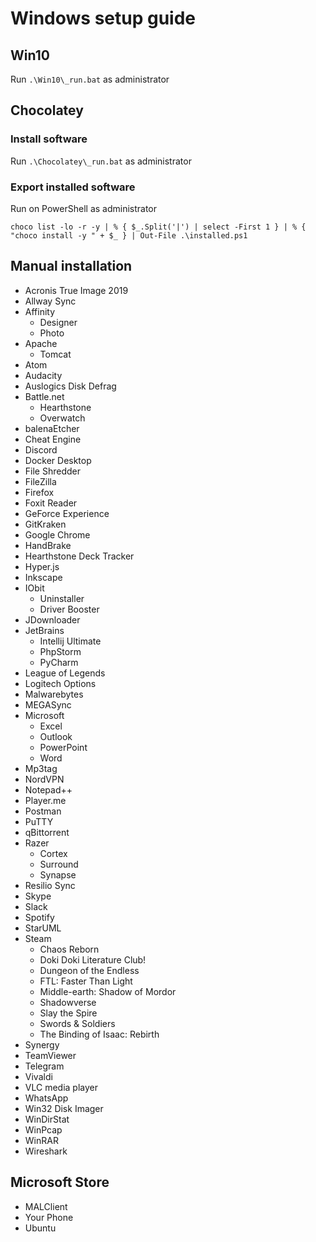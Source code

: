 # Windows setup guide

## Win10

Run `.\Win10\_run.bat` as administrator

## Chocolatey

### Install software

Run `.\Chocolatey\_run.bat` as administrator

### Export installed software

Run on PowerShell as administrator

```
choco list -lo -r -y | % { $_.Split('|') | select -First 1 } | % { "choco install -y " + $_ } | Out-File .\installed.ps1
```

## Manual installation

- Acronis True Image 2019
- Allway Sync
- Affinity
  - Designer
  - Photo
- Apache
  - Tomcat
- Atom
- Audacity
- Auslogics Disk Defrag
- Battle.net
  - Hearthstone
  - Overwatch
- balenaEtcher
- Cheat Engine
- Discord
- Docker Desktop
- File Shredder
- FileZilla
- Firefox
- Foxit Reader
- GeForce Experience
- GitKraken
- Google Chrome
- HandBrake
- Hearthstone Deck Tracker
- Hyper.js
- Inkscape
- IObit
  - Uninstaller
  - Driver Booster
- JDownloader
- JetBrains
  - Intellij Ultimate
  - PhpStorm
  - PyCharm
- League of Legends
- Logitech Options
- Malwarebytes
- MEGASync
- Microsoft
  - Excel
  - Outlook
  - PowerPoint
  - Word
- Mp3tag
- NordVPN
- Notepad++
- Player.me
- Postman
- PuTTY
- qBittorrent
- Razer
  - Cortex
  - Surround
  - Synapse
- Resilio Sync
- Skype
- Slack
- Spotify
- StarUML
- Steam
  - Chaos Reborn
  - Doki Doki Literature Club!
  - Dungeon of the Endless
  - FTL: Faster Than Light
  - Middle-earth: Shadow of Mordor
  - Shadowverse
  - Slay the Spire
  - Swords & Soldiers
  - The Binding of Isaac: Rebirth
- Synergy
- TeamViewer
- Telegram
- Vivaldi
- VLC media player
- WhatsApp
- Win32 Disk Imager
- WinDirStat
- WinPcap
- WinRAR
- Wireshark

## Microsoft Store

- MALClient
- Your Phone
- Ubuntu
